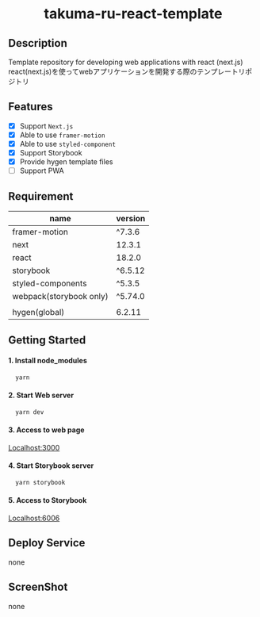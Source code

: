 # <div style="text-align: center;">takuma-ru-react-template</div>
<!-- <p align="center">
  <img src="/static/icon.png"  width="256" height="256" alt="nuxt-firebase logo">
</p> -->

## Description
Template repository for developing web applications with react (next.js)<br>
react(next.js)を使ってwebアプリケーションを開発する際のテンプレートリポジトリ

## Features
- [x] Support `Next.js`
- [x] Able to use `framer-motion`
- [x] Able to use `styled-component`
- [x] Support Storybook
- [x] Provide hygen template files
- [ ] Support PWA

## Requirement
| name | version |
| ------------- | ------------- |
| framer-motion | ^7.3.6 |
| next | 12.3.1 |
| react  | 18.2.0 |
| storybook | ^6.5.12 |
| styled-components | ^5.3.5 |
| webpack(storybook only) | ^5.74.0 |
|  |  |
| hygen(global) | 6.2.11 |

## Getting Started
#### 1. Install node_modules
  ```md
    yarn
  ```

#### 2. Start Web server
  ```md
    yarn dev
  ```

#### 3. Access to web page
  [Localhost:3000](http://localhost:3000/)


#### 4. Start Storybook server
  ```md
    yarn storybook
  ```

#### 5. Access to Storybook
  [Localhost:6006](http://localhost:3000/)

## Deploy Service
none

## ScreenShot
none
